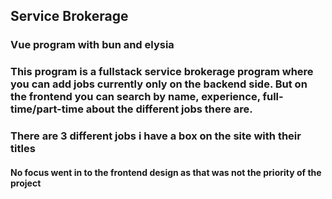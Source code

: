 ## Service Brokerage 

### Vue program with bun and elysia

### This program is a fullstack service brokerage program where you can add jobs currently only on the backend side. But on the frontend you can search by name, experience, full-time/part-time about the different jobs there are.

### There are 3 different jobs i have a box on the site with their titles

#### No focus went in to the frontend design as that was not the priority of the project
